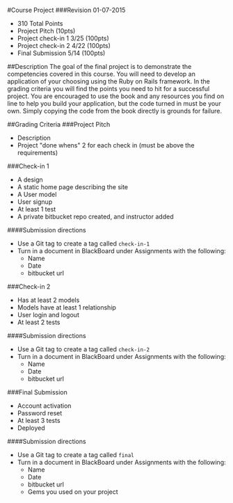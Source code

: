 #Course Project
###Revision 01-07-2015
* 310 Total Points
* Project Pitch (10pts)
* Project check-in 1 3/25 (100pts)
* Project check-in 2 4/22 (100pts)
* Final Submission 5/14 (100pts)

##Description
The goal of the final project is to demonstrate the competencies covered in this course.  You will need to develop an application of your choosing using the Ruby on Rails framework.  In the grading criteria you will find the points you need to hit for a successful project. You are encouraged to use the book and any resources you find on line to help you build your application, but the code turned in must be your own.  Simply copying the code from the book directly is grounds for failure.

##Grading Criteria
###Project Pitch
* Description
* Project "done whens" 2 for each check in (must be above the requirements)


###Check-in 1
* A design
* A static home page describing the site
* A User model
* User signup
* At least 1 test
* A private bitbucket repo created, and instructor added

####Submission directions
* Use a Git tag to create a tag called ```check-in-1```
* Turn in a document in BlackBoard under Assignments with the following:
  * Name
  * Date
  * bitbucket url

###Check-in 2
* Has at least 2 models
* Models have at least 1 relationship
* User login and logout
* At least 2 tests

####Submission directions
* Use a Git tag to create a tag called ```check-in-2```
* Turn in a document in BlackBoard under Assignments with the following:
  * Name
  * Date
  * bitbucket url

###Final Submission
* Account activation
* Password reset
* At least 3 tests
* Deployed

####Submission directions
* Use a Git tag to create a tag called ```final```
* Turn in a document in BlackBoard under Assignments with the following:
  * Name
  * Date
  * bitbucket url
  * Gems you used on your project
